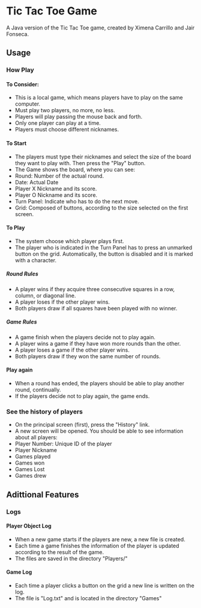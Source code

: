# Tic Tac Toe Game
A Java version of the Tic Tac Toe game, created by Ximena Carrillo and Jair Fonseca.

## Usage
### How Play
#### To Consider:
- This is a local game, which means players have to play on the same computer.
- Must play two players, no more, no less.
- Players will play passing the mouse back and forth.
- Only one player can play at a time.
- Players must choose different nicknames. 
#### To Start
- The players must type their nicknames and select the size of the board they want to play with. Then press the "Play" button.
- The Game shows the board, where you can see:
 - Round: Number of the actual round.
 - Date: Actual Date
 - Player X Nickname and its score.
 - Player O Nickname and its score.
 - Turn Panel: Indicate who has to do the next move.
 - Grid: Composed of buttons, according to the size selected on the first screen.
#### To Play
- The system choose which player plays first.
- The player who is indicated in the Turn Panel has to press an unmarked button on the grid. Automatically, the button is disabled and it is marked with a character.
##### Round Rules
- A player wins if they acquire three consecutive squares in a row, column, or diagonal line.
- A player loses if the other player wins.
- Both players draw if all squares have been played with no winner.
##### Game Rules
- A game finish when the players decide not to play again.
- A player wins a game if they have won more rounds than the other.
- A player loses a game if the other player wins.
- Both players draw if they won the same number of rounds.

#### Play again
- When a round has ended, the players should be able to play another round, continually.
- If the players decide not to play again, the game ends.

### See the history of players
- On the principal screen (first), press the "History" link.
- A new screen will be opened. You should be able to see information about all players:
 - Player Number: Unique ID of the player
 - Player Nickname
 - Games played
 - Games won
 - Games Lost
 - Games drew

## Adittional Features
### Logs
#### Player Object Log
- When a new game starts if the players are new, a new file is created. 
- Each time a game finishes the information of the player is updated according to the result of the game.
- The files are saved in the directory "Players/"
#### Game Log
- Each time a player clicks a button on the grid a new line is written on the log.
- The file is "Log.txt" and is located in the directory "Games"

